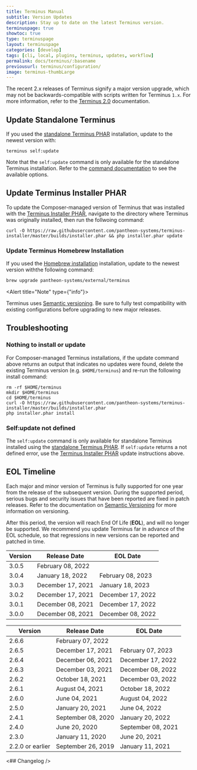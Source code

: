 ```yaml
---
title: Terminus Manual
subtitle: Version Updates
description: Stay up to date on the latest Terminus version.
terminuspage: true
showtoc: true
type: terminuspage
layout: terminuspage
categories: [develop]
tags: [cli, local, plugins, terminus, updates, workflow]
permalink: docs/terminus/:basename
previousurl: terminus/configuration/
image: terminus-thumbLarge
---
```


<Alert title="Warning" type="danger">

The recent 2.x releases of Terminus signify a major version upgrade, which may not be backwards-compatible with scripts written for Terminus `1.x`. For more information, refer to the [Terminus 2.0](/terminus-2-0) documentation.

</Alert>

<TerminusVersion text="Update to the Current Release" />

## Update Standalone Terminus

If you used the [standalone Terminus PHAR](/terminus/install#standalone-terminus-phar) installation, update to the newest version with:

```bash{promptUser: user}
terminus self:update
```

Note that the `self:update` command is only available for the standalone Terminus installation. Refer to the [command documentation](/terminus/commands/self-update) to see the available options.

## Update Terminus Installer PHAR

To update the Composer-managed version of Terminus that was installed with the [Terminus Installer PHAR](/terminus/install#terminus-installer-phar), navigate to the directory where Terminus was originally installed, then run the follwoing command:

```bash{promptUser: user}
curl -O https://raw.githubusercontent.com/pantheon-systems/terminus-installer/master/builds/installer.phar && php installer.phar update
```

### Update Terminus Homebrew Installation

If you used the [Homebrew installation](/terminus/install#homebrew-installation) installation, update to the newest version withthe following command:

```bash
brew upgrade pantheon-systems/external/terminus
```

<Alert title="Note" type={"info"}>

Terminus uses [Semantic versioning](https://semver.org/). Be sure to fully
test compatibility with existing configurations before upgrading to new major
releases.

</Alert>

## Troubleshooting

### Nothing to install or update

For Composer-managed Terminus installations, if the update command above returns an output that indicates no updates were found, delete the existing Terminus version (e.g. <code>\$HOME/terminus</code>) and re-run the following install command:

```bash{promptUser: user}
rm -rf $HOME/terminus
mkdir $HOME/terminus
cd $HOME/terminus
curl -O https://raw.githubusercontent.com/pantheon-systems/terminus-installer/master/builds/installer.phar
php installer.phar install
```

### Self:update not defined

The `self:update` command is only available for standalone Terminus installed using the [standalone Terminus PHAR](/terminus/install#standalone-terminus-phar). If `self:update` returns a not defined error, use the [Terminus Installer PHAR](#update-terminus-installer-phar) update instructions above.

## EOL Timeline

Each major and minor version of Terminus is fully supported for one year from the release of the subsequent version. During the supported period, serious bugs and security issues that have been reported are fixed in patch releases. Refer to the documentation on [Semantic Versioning](https://semver.org/) for more information on versioning.

After this period, the version will reach End Of Life (**EOL**), and will no longer be supported. We recommend you update Terminus far in advance of the EOL schedule, so that regressions in new versions can be reported and patched in time.

<TabList>

<Tab title="Terminus 3.x " id="terminus-version-3" active={true}>

| Version           | Release Date       | EOL Date          |
| ----------------- | ------------------ | ----------------- |
| 3.0.5             | February 08, 2022  |                   |
| 3.0.4             | January  18, 2022  | February 08, 2023 |
| 3.0.3             | December 17, 2021  | January  18, 2023 |
| 3.0.2             | December 17, 2021  | December 17, 2022 |
| 3.0.1             | December 08, 2021  | December 17, 2022 |
| 3.0.0             | December 08, 2021  | December 08, 2022 |
</Tab>

<Tab title="Terminus 2.x" id="terminus-version-2">

| Version           | Release Date      | EOL Date          |
| ----------------- | ----------------- | ----------------- |
| 2.6.6             | February 07, 2022 |                   |
| 2.6.5             | December 17, 2021 | February 07, 2023 |
| 2.6.4             | December 06, 2021 | December 17, 2022 |
| 2.6.3             | December 03, 2021 | December 08, 2022 |
| 2.6.2             | October  18, 2021 | December 03, 2022 |
| 2.6.1             | August 04, 2021   | October 18, 2022  |
| 2.6.0             | June 04, 2021     | August 04, 2022   |
| 2.5.0             | January 20, 2021  | June 04, 2022     |
| 2.4.1             | September 08, 2020| January 20, 2022  |
| 2.4.0             | June 20, 2020     | September 08, 2021|
| 2.3.0             | January 11, 2020  | June 20, 2021     |
| 2.2.0  or earlier | September 26, 2019| January 11, 2021  |
</Tab>

</TabList>

<## Changelog />

<Releases />
